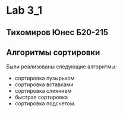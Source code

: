 # Lab 3_1
## Тихомиров Юнес Б20-215
## Алгоритмы сортировки

Были реализованы следующие алгоритмы:
- сортировка пузырьком
- сортировка вставками
- сортировка слиянием
- быстрая сортировка
- сортировка подсчетом.

